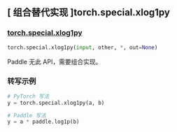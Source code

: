 ## [ 组合替代实现 ]torch.special.xlog1py

### [torch.special.xlog1py](https://pytorch.org/docs/stable/special.html#torch.special.xlog1py)

```python
torch.special.xlog1py(input, other, *, out=None)
```

Paddle 无此 API，需要组合实现。

### 转写示例

```python
# PyTorch 写法
y = torch.special.xlog1py(a, b)

# Paddle 写法
y = a * paddle.log1p(b)
```
